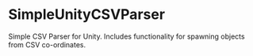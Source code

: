# SimpleUnityCSVParser
Simple CSV Parser for Unity. Includes functionality for spawning objects from CSV co-ordinates.
